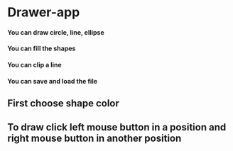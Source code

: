 # Drawer-app
#### You can draw circle, line, ellipse
#### You can fill the shapes
#### You can clip a line
#### You can save and load the file
## First choose shape color
## To draw click left mouse button in a position and right mouse button in another position
